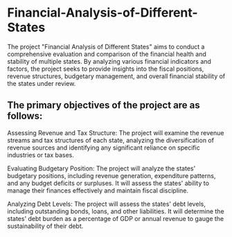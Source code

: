 # Financial-Analysis-of-Different-States
The project "Financial Analysis of Different States" aims to conduct a comprehensive evaluation and comparison of the financial health and stability of multiple states. By analyzing various financial indicators and factors, the project seeks to provide insights into the fiscal positions, revenue structures, budgetary management, and overall financial stability of the states under review.

## The primary objectives of the project are as follows:

Assessing Revenue and Tax Structure: The project will examine the revenue streams and tax structures of each state, analyzing the diversification of revenue sources and identifying any significant reliance on specific industries or tax bases.

Evaluating Budgetary Position: The project will analyze the states' budgetary positions, including revenue generation, expenditure patterns, and any budget deficits or surpluses. It will assess the states' ability to manage their finances effectively and maintain fiscal discipline.

Analyzing Debt Levels: The project will assess the states' debt levels, including outstanding bonds, loans, and other liabilities. It will determine the states' debt burden as a percentage of GDP or annual revenue to gauge the sustainability of their debt.
